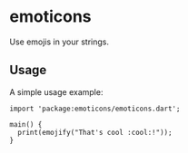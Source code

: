 # emoticons

Use emojis in your strings.

## Usage

A simple usage example:

    import 'package:emoticons/emoticons.dart';

    main() {
      print(emojify("That's cool :cool:!"));
    }


